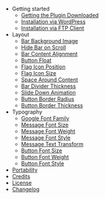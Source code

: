 - Getting started
  - [Getting the Plugin Downloaded](getting-the-plugin-downloaded-from-envato.md)
  - [Installation via WordPress](installation-via-wordpress.md)
  - [Installation via FTP Client](installation-via-ftp-client.md)
- Layout
  - [Bar Background Image](how-to-change-bar-background-image)
  - [Hide Bar on Scroll](auto-hiding-message-bar-on-scroll.md)
  - [Bar Content Alignment](how-to-change-bar-content-alignment)
  - [Button Float](how-to-change-button-float)
  - [Flag Icon Position](how-to-change-flag-icon-position)
  - [Flag Icon Size](how-to-change-flag-icon-size)
  - [Space Around Content](how-to-generate-space-around-content)
  - [Bar Divider Thickness](how-to-change-bar-divider-thickness.md)
  - [Slide Down Animation](how-to-determine-slide-down-animation-delay.md)
  - [Button Border Radius](how-to-change-bar-button-radius)
  - [Button Border Thickness](how-to-change-bar-button-border-thickness.md)
- Typography
  - [Google Font Family](how-to-change-message-bar-font-using-google-fonts.md)
  - [Message Font Size](how-to-change-bar-content-font-size.md)
  - [Message Font Weight](how-to-change-bar-content-font-weight.md)
  - [Message Font Style](how-to-change-bar-content-font-style.md)
  - [Message Text Transform](how-to-change-bar-content-text-transform.md)
  - [Button Font Size](how-to-change-bar-content-button-size.md)
  - [Button Font Weight](how-to-change-bar-content-button-font-weight.md)
  - [Button Font Style](how-to-change-bar-content-button-font-style.md)
- [Portability](portability.md)
- [Credits](credits.md)
- [License](license.md)
- [Changelog](changelog.md)
